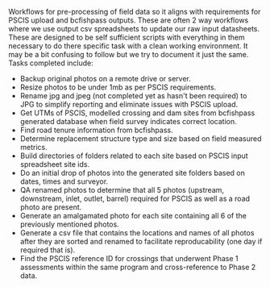 Workflows for pre-processing of field data so it aligns with requirements for PSCIS upload and bcfishpass outputs. These are often 2 way workflows where we use output csv spreadsheets to update our raw input datasheets. These are designed to be self sufficient scripts with everything in them necessary to do there specific task with a clean working environment. It may be a bit confusing to follow but we try to document it just the same.  Tasks completed include:

  *  Backup original photos on a remote drive or server.
  *  Resize photos to be under 1mb as per PSCIS requirements.
  *  Rename jpg and jpeg (not completed yet as hasn't been required) to JPG to simplify reporting and eliminate issues with PSCIS upload.
  *  Get UTMs of PSCIS, modelled crossing and dam sites from bcfishpass generated database when field survey indicates correct location.
  *  Find road tenure information from bcfishpass.
  *  Determine replacement structure type and size based on field measured metrics.
  *  Build directories of folders related to each site based on PSCIS input spreadsheet site ids.
  *  Do an initial drop of photos into the generated site folders based on dates, times and surveyor.
  *  QA renamed photos to determine that all 5 photos (upstream, downstream, inlet, outlet, barrel) required for PSCIS as well as a road photo are present.
  *  Generate an amalgamated photo for each site containing all 6 of the previously mentioned photos.
  *  Generate a csv file that contains the locations and names of all photos after they are sorted and renamed to facilitate reproducability (one day if required that is).
  *  Find the PSCIS reference ID for crossings that underwent Phase 1 assessments within the same program and cross-reference to Phase 2 data.
